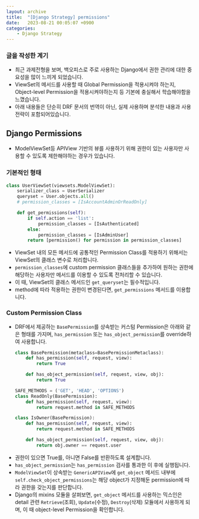 ```yaml
---
layout: archive
title:  "[Django Strategy] permissions"
date:   2023-08-21 00:05:07 +0900
categories: 
    - Django Strategy
---
```


### 글을 작성한 계기
- 최근 과제전형을 보며, 백오피스로 주로 사용하는 Django에서 권한 관리에 대한 중요성을 많이 느끼게 되었습니다.
- ViewSet의 메서드를 사용할 때 Global Permission을 적용시켜야 하는지, Object-level Permission을 적용시켜야하는지 등 기본에 충실해서 학습해야함을 느꼈습니다.
- 아래 내용들은 단순히 DRF 문서의 번역이 아닌, 실제 사용하며 분석한 내용과 사용 전략이 포함되어있습니다.

## Django Permissions
- ModelViewSet등 APIView 기반의 뷰를 사용하기 위해 권한이 있는 사용자만 사용할 수 있도록 제한해야하는 경우가 있습니다.

### 기본적인 형태
```python
class UserViewSet(viewsets.ModelViewSet):
    serializer_class = UserSerializer
    queryset = User.objects.all()
    # permission_classes = [IsAccountAdminOrReadOnly]

    def get_permissions(self):
        if self.action == 'list':
            permission_classes = [IsAuthenticated]
        else:
            permission_classes = [IsAdminUser]
        return [permission() for permission in permission_classes]
```
- ViewSet 내의 모든 메서드에 공통적인 Permission Class를 적용하기 위해서는 ViewSet의 클래스 변수로 처리합니다.
- `permission_classes`에 custom permission 클래스들을 추가하여 원하는 권한에 해당하는 사용자만 메서드를 이용할 수 있도록 전처리할 수 있습니다. 
- 이 때, ViewSet의 클래스 메서드인 `get_queryset`는 필수적입니다.
- method에 따라 적용하는 권한이 변경된다면, `get_permissions` 메서드를 이용합니다.


### Custom Permission Class
- DRF에서 제공하는 `BasePermission`를 상속받는 커스텀 Permission은 아래와 같은 형태를 가지며, `has_permission` 또는 `has_object_permission`를 override하여 사용합니다.
    ```python
    class BasePermission(metaclass=BasePermissionMetaclass):
        def has_permission(self, request, view):
            return True

        def has_object_permission(self, request, view, obj):
            return True

    SAFE_METHODS = ('GET', 'HEAD', 'OPTIONS')
    class ReadOnly(BasePermission):
        def has_permission(self, request, view):
            return request.method in SAFE_METHODS

    class IsOwner(BasePermission):
        def has_permission(self, request, view):
            return request.method in SAFE_METHODS

        def has_object_permission(self, request, view, obj):
            return obj.owner == request.user
    ```
- 권한이 있으면 True를, 아니면 False를 반환하도록 설계합니다.
- `has_object_permission`는 `has_permission` 검사를 통과한 이 후에 실행됩니다. 
- `ModelViewSet`이 상속받는 `GenericAPIView`에 `get_object` 메서드 내부에 `self.check_object_permissions`는 해당 object가 지정해둔 permission에 따라 권한을 갖는지를 판단합니다.
- Django의 mixins 모듈을 살펴보면, `get_object` 메서드를 사용하는 믹스인은 detail 관련 `Retrieve`(조회), `Update`(수정), `Destroy`(삭제) 모듈에서 사용하게 되며, 이 때 object-level Permission을 확인합니다.

